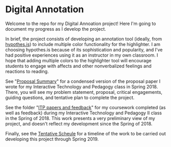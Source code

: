 # Digital Annotation

Welcome to the repo for my Digital Annoation project! Here I'm going to document my progress as I develop the project.

In brief, the project consists of developing an annotation tool (ideally, from [hypothes.is](https://web.hypothes.is/)) to include multiple color functionality for the highlighter. I am choosing hypothes.is because of its sophistication and popularity, and I've had positive experiences using it as an instructor in my own classroom. I hope that adding multiple colors to the highlighter tool will encourage students to engage with affects and other nonverbalized feelings and reactions to reading.

See "[Proposal Summary](/proposal_summary.md)" for a condensed version of the proposal paper I wrote for my Interactive Technology and Pedagogy class in Spring 2018. There, you will see my problem statement, proposal, critical engagements, guiding questions, and tentative plan to complete the project.

See the folder "[ITP papers and feedback](/ITP_PapersAndFeedback)" for my coursework completed (as well as feedback) during my Interactive Technology and Pedagogy II class in the Spring of 2018. This work presents a very preliminary view of my project, and doesn't reflect my development since the Spring of 2018.

Finally, see the [Tentative Scheule](Tentative_Schedule.md) for a timeline of the work to be carried out developing this project through Spring 2019.